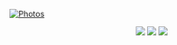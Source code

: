 [![Photos](https://raw.githubusercontent.com/shakedzy/shakedzy/master/banner.png)](https://shakedzy.xyz/photo-gallery)

<p align="center">
  <a href="https://linkedin.com/in/shakedzy"><img src="https://img.shields.io/badge/LinkedIn-0077B5?style=for-the-badge&logo=linkedin&logoColor=white"></a>
  <a href="https://shakedzy.medium.com/"><img src="https://img.shields.io/badge/Medium-12100E?style=for-the-badge&logo=medium&logoColor=white"></a>
  <a href="https://shakedzy.xyz"><img src="https://img.shields.io/badge/shakedzy.xyz-F68315?style=for-the-badge&logo=googlechrome&logoColor=white&labelcolor=orange"></a>
</p>
